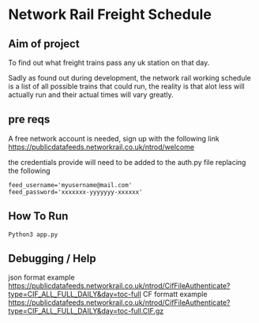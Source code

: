 # Network Rail Freight Schedule 

## Aim of project 

To find out what freight trains pass any uk station on that day.

Sadly as found out during development, the network rail working schedule
is a list of all possible trains that could run, the reality is that alot
less will actually run and their actual times will vary greatly.

## pre reqs 
A free network account is needed, sign up with the following link  
https://publicdatafeeds.networkrail.co.uk/ntrod/welcome

the credentials provide will need to be added to the auth.py file 
replacing the following 
```
feed_username='myusername@mail.com'
feed_password='xxxxxxx-yyyyyyy-xxxxxx'
```

## How To Run 

```commandline
Python3 app.py 
```



## Debugging / Help 

json format example
https://publicdatafeeds.networkrail.co.uk/ntrod/CifFileAuthenticate?type=CIF_ALL_FULL_DAILY&day=toc-full
CF formatt example 
https://publicdatafeeds.networkrail.co.uk/ntrod/CifFileAuthenticate?type=CIF_ALL_FULL_DAILY&day=toc-full.CIF.gz